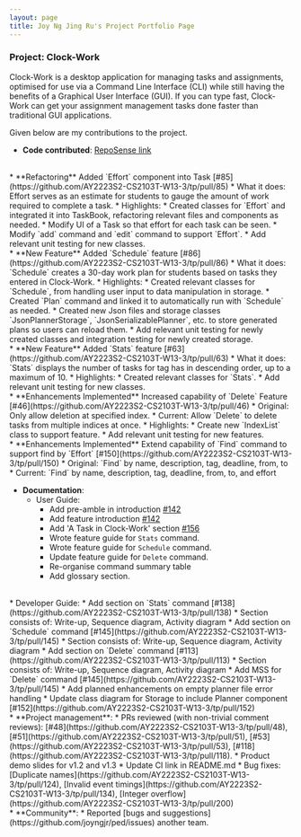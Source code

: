```yaml
---
layout: page
title: Joy Ng Jing Ru's Project Portfolio Page
---
```


### Project: Clock-Work

Clock-Work is a desktop application for managing tasks and assignments, optimised for use via a Command Line Interface
(CLI) while still having the benefits of a Graphical User Interface (GUI). If you can type fast, Clock-Work can get your
assignment management tasks done faster than traditional GUI applications.

Given below are my contributions to the project.

* **Code contributed**: [RepoSense link](https://nus-cs2103-ay2223s2.github.io/tp-dashboard/?search=joyngjr)
<br>
* **Refactoring** Added `Effort` component into Task [#85](https://github.com/AY2223S2-CS2103T-W13-3/tp/pull/85)
  * What it does: Effort serves as an estimate for students to gauge the amount of work required to complete a task.
  * Highlights: 
    * Created classes for `Effort` and integrated it into TaskBook, refactoring relevant files and components as needed.
    * Modify UI of a Task so that effort for each task can be seen.
    * Modify `add` command and `edit` command to support `Effort`.
    * Add relevant unit testing for new classes.
<br>
* **New Feature** Added `Schedule` feature [#86](https://github.com/AY2223S2-CS2103T-W13-3/tp/pull/86)
  * What it does: `Schedule` creates a 30-day work plan for students based on tasks they entered in Clock-Work.
  * Highlights:
    * Created relevant classes for `Schedule`, from handling user input to data manipulation in storage.
    * Created `Plan` command and linked it to automatically run with `Schedule` as needed.
    * Created new Json files and storage classes `JsonPlannerStorage`, `JsonSerializablePlanner`, etc. to store generated plans so users can reload them.
    * Add relevant unit testing for newly created classes and integration testing for newly created storage.
<br>
* **New Feature** Added `Stats` feature [#63](https://github.com/AY2223S2-CS2103T-W13-3/tp/pull/63)
  * What it does: `Stats` displays the number of tasks for tag has in descending order, up to a maximum of 10.
  * Highlights:
    * Created relevant classes for `Stats`.
    * Add relevant unit testing for new classes.
<br>
* **Enhancements Implemented** Increased capability of `Delete` Feature [#46](https://github.com/AY2223S2-CS2103T-W13-3/tp/pull/46)
  * Original: Only allow deletion at specified index.
  * Current: Allow `Delete` to delete tasks from multiple indices at once.
  * Highlights:
    * Create new `IndexList` class to support feature.
    * Add relevant unit testing for new features.
<br>
* **Enhancements Implemented** Extend capability of `Find` command to support find by `Effort` [#150](https://github.com/AY2223S2-CS2103T-W13-3/tp/pull/150)
  * Original: `Find` by name, description, tag, deadline, from, to
  * Current: `Find` by name, description, tag, deadline, from, to, and effort
<br>

* **Documentation**:
    * User Guide:
        * Add pre-amble in introduction [#142](https://github.com/AY2223S2-CS2103T-W13-3/tp/pull/142)
        * Add feature introduction [#142](https://github.com/AY2223S2-CS2103T-W13-3/tp/pull/142)
        * Add 'A Task in Clock-Work' section [#156](https://github.com/AY2223S2-CS2103T-W13-3/tp/pull/156)
        * Wrote feature guide for `Stats` command.
        * Wrote feature guide for `Schedule` command.
        * Update feature guide for `Delete` command.
        * Re-organise command summary table
        * Add glossary section.
<br>
    * Developer Guide:
        * Add section on `Stats` command [#138](https://github.com/AY2223S2-CS2103T-W13-3/tp/pull/138)
          * Section consists of: Write-up, Sequence diagram, Activity diagram
        * Add section on `Schedule` command [#145](https://github.com/AY2223S2-CS2103T-W13-3/tp/pull/145)
          * Section consists of: Write-up, Sequence diagram, Activity diagram
        * Add section on `Delete` command [#113](https://github.com/AY2223S2-CS2103T-W13-3/tp/pull/113)
          * Section consists of: Write-up, Sequence diagram, Activity diagram
        * Add MSS for `Delete` command [#145](https://github.com/AY2223S2-CS2103T-W13-3/tp/pull/145)
        * Add planned enhancements on empty planner file error handling
        * Update class diagram for Storage to include Planner component [#152](https://github.com/AY2223S2-CS2103T-W13-3/tp/pull/152)
<br>
* **Project management**:
  * PRs reviewed (with non-trivial comment reviews): [#48](https://github.com/AY2223S2-CS2103T-W13-3/tp/pull/48), [#51](https://github.com/AY2223S2-CS2103T-W13-3/tp/pull/51), [#53](https://github.com/AY2223S2-CS2103T-W13-3/tp/pull/53), [#118](https://github.com/AY2223S2-CS2103T-W13-3/tp/pull/118).
  * Product demo slides for v1.2 and v1.3
  * Update CI link in README.md
  * Bug fixes: [Duplicate names](https://github.com/AY2223S2-CS2103T-W13-3/tp/pull/124), [Invalid event timings](https://github.com/AY2223S2-CS2103T-W13-3/tp/pull/134), [Integer overflow](https://github.com/AY2223S2-CS2103T-W13-3/tp/pull/200)
<br>
* **Community**:
  * Reported [bugs and suggestions](https://github.com/joyngjr/ped/issues) another team.
